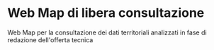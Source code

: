 # Web Map di libera consultazione
Web Map per la consultazione dei dati territoriali analizzati in fase di redazione dell'offerta tecnica
